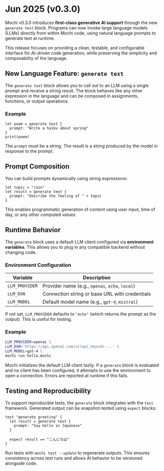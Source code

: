 # Jun 2025 (v0.3.0)

Mochi v0.3.0 introduces **first-class generative AI support** through the new `generate text` block. Programs can now
invoke large language models (LLMs) directly from within Mochi code, using natural language prompts to generate text at
runtime.

This release focuses on providing a clean, testable, and configurable interface for AI-driven code generation, while
preserving the simplicity and composability of the language.

## New Language Feature: `generate text`

The `generate text` block allows you to call out to an LLM using a single prompt and receive a string result. The block
behaves like any other expression in the language and can be composed in assignments, functions, or output operations.

### Example

```mochi
let poem = generate text {
  prompt: "Write a haiku about spring"
}
print(poem)
```

The `prompt` must be a string. The result is a string produced by the model in response to the prompt.

## Prompt Composition

You can build prompts dynamically using string expressions:

```mochi
let topic = "rain"
let result = generate text {
  prompt: "Describe the feeling of " + topic
}
```

This enables programmatic generation of content using user input, time of day, or any other computed values.

## Runtime Behavior

The `generate` block uses a default LLM client configured via **environment variables**. This allows you to plug in any
compatible backend without changing code.

### Environment Configuration

| Variable       | Description                                     |
|----------------|-------------------------------------------------|
| `LLM_PROVIDER` | Provider name (e.g., `openai`, `echo`, `local`) |
| `LLM_DSN`      | Connection string or base URL with credentials  |
| `LLM_MODEL`    | Default model name (e.g., `gpt-4`, `mistral`)   |

If not set, `LLM_PROVIDER` defaults to `"echo"` (which returns the prompt as the output). This is useful for testing.

### Example

```bash
LLM_PROVIDER=openai \
LLM_DSN='https://api.openai.com/v1?api_key=sk-...' \
LLM_MODEL=gpt-4 \
mochi run hello.mochi
```

Mochi initializes the default LLM client lazily. If a `generate` block is evaluated and no client has been configured,
it attempts to use the environment to open a connection. Errors are reported at runtime if this fails.

## Testing and Reproducibility

To support reproducible tests, the `generate` block integrates with the `test` framework. Generated output can be
snapshot-tested using `expect` blocks:

```mochi
test "generate greeting" {
  let result = generate text {
    prompt: "Say hello in Japanese"
  }

  expect result == "こんにちは"
}
```

Run tests with `mochi test --update` to regenerate outputs. This ensures consistency across test runs and allows AI
behavior to be versioned alongside code.



